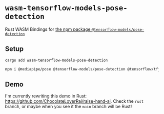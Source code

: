# `wasm-tensorflow-models-pose-detection`
Rust WASM Bindings for [the npm package `@tensorflow-models/pose-detection`](https://www.npmjs.com/package/@tensorflow-models/pose-detection)

## Setup
```bash
cargo add wasm-tensorflow-models-pose-detection
```
```bash
npm i @mediapipe/pose @tensorflow-models/pose-detection @tensorflow/tfjs-backend-webgl @tensorflow/tfjs-core
```

## Demo
I'm currently rewriting this demo in Rust: https://github.com/ChocolateLoverRaj/raise-hand-ai. Check the `rust` branch, or maybe when you see it the `main` branch will be Rust!
